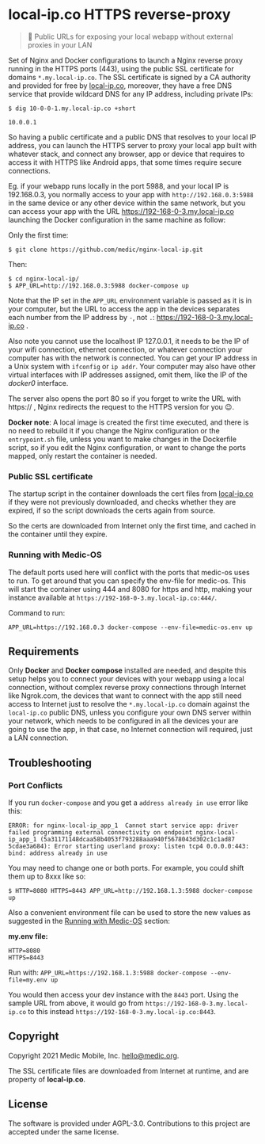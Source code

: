 local-ip.co HTTPS reverse-proxy
===============================

> 🚀 Public URLs for exposing your local webapp without
>    external proxies in your LAN

Set of Nginx and Docker configurations to launch a Nginx reverse proxy
running in the HTTPS ports (443), using the public SSL certificate for
domains `*.my.local-ip.co`. The SSL certificate is signed by a CA authority
and provided for free by [local-ip.co](http://local-ip.co/), moreover,
they have a free DNS service that provide wildcard DNS for any IP
address, including private IPs:

    $ dig 10-0-0-1.my.local-ip.co +short

    10.0.0.1

So having a public certificate and a public DNS that resolves to your
local IP address, you can launch the HTTPS server to proxy
your local app built with whatever stack, and connect any browser,
app or device that requires to access it with HTTPS like Android
apps, that some times require secure connections.

Eg. if your webapp runs locally in the port 5988, and your
local IP is 192.168.0.3, you normally access to your app
with `http://192.168.0.3:5988` in the same device or any other
device within the same network, but you can access your app with
the URL https://192-168-0-3.my.local-ip.co launching the Docker
configuration in the same machine as follow:

Only the first time:

    $ git clone https://github.com/medic/nginx-local-ip.git

Then:

    $ cd nginx-local-ip/
    $ APP_URL=http://192.168.0.3:5988 docker-compose up

Note that the IP set in the `APP_URL` environment variable is passed
as it is in your computer, but the URL to access the app in the devices
separates each number from the IP address by `-`,
not `.`: https://192-168-0-3.my.local-ip.co .

Also note you cannot use the localhost IP 127.0.0.1, it needs to
be the IP of your wifi connection, ethernet connection, or whatever
connection your computer has with the network is connected. You
can get your IP address in a Unix system with `ifconfig` or `ip addr`.
Your computer may also have other virtual interfaces with IP addresses
assigned, omit them, like the IP of the _docker0_ interface.

The server also opens the port 80 so if you forget to write the URL
with https:// , Nginx redirects the request to the HTTPS version
for you 😉.

**Docker note**: A local image is created the first time executed, and
there is no need to rebuild it if you change the Nginx configuration or
the `entrypoint.sh` file, unless you want to make changes in
the Dockerfile script, so if you edit the Nginx configuration, or want
to change the ports mapped, only restart the container is needed.

### Public SSL certificate

The startup script in the container downloads the cert files
from [local-ip.co](http://local-ip.co/) if they were not previously
downloaded, and checks whether they are expired, if so the script
downloads the certs again from source.

So the certs are downloaded from Internet only the first time, and
cached in the container until they expire.

### Running with Medic-OS

The default ports used here will conflict with the ports that medic-os
uses to run. To get around that you can specify the env-file for medic-os.
This will start the container using 444 and 8080 for https and http,
making your instance available at `https://192-168-0-3.my.local-ip.co:444/`.

Command to run:

    APP_URL=https://192.168.0.3 docker-compose --env-file=medic-os.env up


Requirements
------------

Only **Docker** and **Docker compose** installed are needed, and despite
this setup helps you to connect your devices with your webapp using
a local connection, without complex reverse proxy connections through
Internet like Ngrok.com, the devices that want to connect with the app
still need access to Internet just to resolve the `*.my.local-ip.co` domain
against the `local-ip.co` public DNS, unless you configure your own DNS server
within your network, which needs to be configured in all the devices your are
going to use the app, in that case, no Internet connection will required,
just a LAN connection.


Troubleshooting
---------

### Port Conflicts

If you run `docker-compose` and you get a `address already in use` error like this:

```
ERROR: for nginx-local-ip_app_1  Cannot start service app: driver failed programming external connectivity on endpoint nginx-local-ip_app_1 (5a31171148dcaa58b4053f793288aaa940f5678043d302c1c1ad87
5cdae3a684): Error starting userland proxy: listen tcp4 0.0.0.0:443: bind: address already in use
```                                                                                          

You may need to change one or both ports.  For example, you could shift them
up to 8xxx like so:

    $ HTTP=8080 HTTPS=8443 APP_URL=http://192.168.1.3:5988 docker-compose up

Also a convenient environment file can be used to store the new values as
suggested in the [Running with Medic-OS](#running-with-medic-os) section:

**my.env file:**

    HTTP=8080
    HTTPS=8443

Run with: `APP_URL=https://192.168.1.3:5988 docker-compose --env-file=my.env up`

You would then access your dev instance with the `8443` port.
Using the sample URL from above, it would go from `https://192-168-0-3.my.local-ip.co`
to this instead `https://192-168-0-3.my.local-ip.co:8443`.


Copyright
---------

Copyright 2021 Medic Mobile, Inc. <hello@medic.org>.

The SSL certificate files are downloaded from Internet at runtime,
and are property of **local-ip.co**.


License
-------

The software is provided under AGPL-3.0. Contributions to this project
are accepted under the same license.
